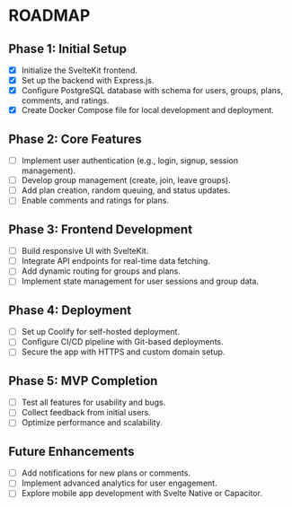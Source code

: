 # ROADMAP

## Phase 1: Initial Setup
- [x] Initialize the SvelteKit frontend.
- [x] Set up the backend with Express.js.
- [x] Configure PostgreSQL database with schema for users, groups, plans, comments, and ratings.
- [x] Create Docker Compose file for local development and deployment.

## Phase 2: Core Features
- [ ] Implement user authentication (e.g., login, signup, session management).
- [ ] Develop group management (create, join, leave groups).
- [ ] Add plan creation, random queuing, and status updates.
- [ ] Enable comments and ratings for plans.

## Phase 3: Frontend Development
- [ ] Build responsive UI with SvelteKit.
- [ ] Integrate API endpoints for real-time data fetching.
- [ ] Add dynamic routing for groups and plans.
- [ ] Implement state management for user sessions and group data.

## Phase 4: Deployment
- [ ] Set up Coolify for self-hosted deployment.
- [ ] Configure CI/CD pipeline with Git-based deployments.
- [ ] Secure the app with HTTPS and custom domain setup.

## Phase 5: MVP Completion
- [ ] Test all features for usability and bugs.
- [ ] Collect feedback from initial users.
- [ ] Optimize performance and scalability.

## Future Enhancements
- [ ] Add notifications for new plans or comments.
- [ ] Implement advanced analytics for user engagement.
- [ ] Explore mobile app development with Svelte Native or Capacitor.
